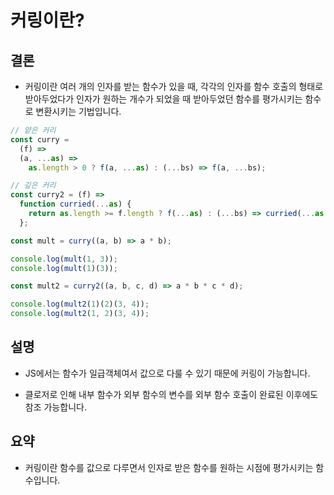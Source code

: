 # 커링이란?

## 결론

- 커링이란 여러 개의 인자를 받는 함수가 있을 때, 각각의 인자를 함수 호출의 형태로 받아두었다가 인자가 원하는 개수가 되었을 때 받아두었던 함수를 평가시키는 함수로 변환시키는 기법입니다.

```js
// 얕은 커리
const curry =
  (f) =>
  (a, ...as) =>
    as.length > 0 ? f(a, ...as) : (...bs) => f(a, ...bs);

// 깊은 커리
const curry2 = (f) =>
  function curried(...as) {
    return as.length >= f.length ? f(...as) : (...bs) => curried(...as, ...bs);
  };

const mult = curry((a, b) => a * b);

console.log(mult(1, 3));
console.log(mult(1)(3));

const mult2 = curry2((a, b, c, d) => a * b * c * d);

console.log(mult2(1)(2)(3, 4));
console.log(mult2(1, 2)(3, 4));
```

## 설명

- JS에서는 함수가 일급객체여서 값으로 다룰 수 있기 때문에 커링이 가능합니다.

- 클로저로 인해 내부 함수가 외부 함수의 변수를 외부 함수 호출이 완료된 이후에도 참조 가능합니다.

## 요약

- 커링이란 함수를 값으로 다루면서 인자로 받은 함수를 원하는 시점에 평가시키는 함수입니다.
